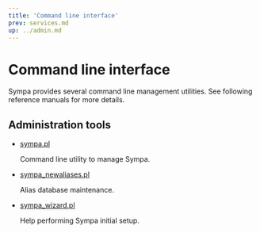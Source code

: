 ```yaml
---
title: 'Command line interface'
prev: services.md
up: ../admin.md
---
```


Command line interface
======================

Sympa provides several command line management utilities.  See following
reference manuals for more details.

Administration tools
--------------------

  - [sympa.pl](../man/sympa.1.md)

    Command line utility to manage Sympa.

  - [sympa\_newaliases.pl](../man/sympa_newaliases.1.md)

    Alias database maintenance.

  - [sympa\_wizard.pl](../man/sympa_wizard.1.md)

    Help performing Sympa initial setup.

